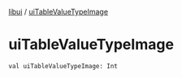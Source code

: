 [libui](index.md) / [uiTableValueTypeImage](./ui-table-value-type-image.md)

# uiTableValueTypeImage

`val uiTableValueTypeImage: Int`
